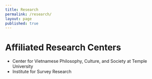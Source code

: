 ```yaml
---
title: Research
permalink: /research/
layout: page
published: true
---
```


# Affiliated Research Centers

- Center for Vietnamese Philosophy, Culture, and Society at Temple University  
- Institute for Survey Research
